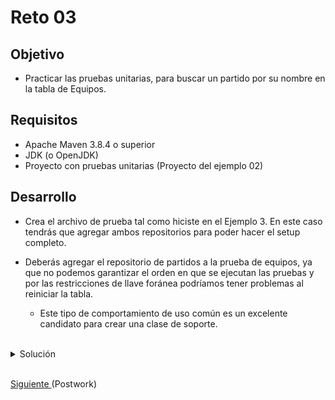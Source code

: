 # Reto 03

## Objetivo

- Practicar las pruebas unitarias, para buscar un partido por su nombre en la tabla de Equipos.

## Requisitos

- Apache Maven 3.8.4 o superior
- JDK (o OpenJDK)
- Proyecto con pruebas unitarias (Proyecto del ejemplo 02)

## Desarrollo

- Crea el archivo de prueba tal como hiciste en el Ejemplo 3. En este caso tendrás que agregar ambos repositorios para poder hacer el setup completo.
- Deberás agregar el repositorio de partidos a la prueba de equipos, ya que no podemos garantizar el orden en que se ejecutan las pruebas y por las restricciones de llave foránea podríamos tener problemas al reiniciar la tabla. 
    
  - Este tipo de comportamiento de uso común es un excelente candidato para crear una clase de soporte.

<br/>

<details>
  <summary>Solución</summary>

  1.  Importa **PartidoRepository** en **EquipoRepositoryTest**

      ```java
      @Autowired
      private PartidoRepository partidoRepository;
      ```

  2. Limpia los datos del **partidoRepository** desde el método **cleanDatabase**. Nota: Recuerda primero eliminar partidoRepository y después repository.

      ```java
      partidoRepository.deleteAll();
      ```

  3. Crea el archivo **PartidoRepositoryTest**, importa los Equipos y ejecuta el setupDatabase.

      ![Prueba](img/figura01.png)

      ```java
      @Autowired
      private PartidoRepository repository;

      @Autowired
      private EquipoRepository equipoRepository;

      Equipo equipo1;
      Equipo equipo2;

      @BeforeAll
      void setupDatabase() {
          repository.deleteAll();
          equipoRepository.deleteAll();

          equipo1 = new Equipo();
          equipo1.setNombre("Equipo X");
          equipoRepository.save(equipo1);

          equipo2 = new Equipo();
          equipo2.setNombre("Equipo Y");
          equipoRepository.save(equipo2);
      }
      ```

  4. Crea el QueryMethod:
 
      ![Query method](img/figura02.png)
      ```java
      Iterable<Partido> findAllByEquipo1NombreAndEquipo2Nombre(String nombreEquipo1, String nombreEquipo2);
      ```

  5. Agrega el método para busca por nombres, dentro de **PartidoRepositoryTest**.

      ```java
      @Test
      @DisplayName("Busca por nombres")
      void searchMatchByNames() {

          Partido partido = new Partido();
          partido.setEquipo1(equipo1);
          partido.setEquipo2(equipo2);
          partido.setMarcadorEquipo1(0);
          partido.setMarcadorEquipo2(0);

          repository.save(partido);

          Iterable<Partido> conjuntoPartidos = repository.findAllByEquipo1NombreAndEquipo2Nombre("Equipo X", "Equipo Y");

      }
      ```

  6. Ejecuta el comando **mvn test**, comprueba que los test se ejecutan correctamente.

      ![Prueba tres](img/figura03.png)

  7. Consulta los registros de las tablas .

      ![Prueba cuatro](img/figura04.png)

</details>


<br/>

[Siguiente ](../Postwork/Readme.md)(Postwork)